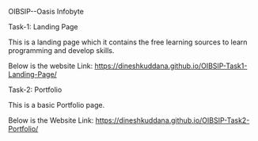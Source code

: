 OIBSIP--Oasis Infobyte



Task-1:  Landing Page

This is a landing page which it contains the free learning sources to learn programming and develop skills.

Below is the website Link: https://dineshkuddana.github.io/OIBSIP-Task1-Landing-Page/



Task-2: Portfolio

This is a basic Portfolio page.

Below is the Website Link: https://dineshkuddana.github.io/OIBSIP-Task2-Portfolio/
